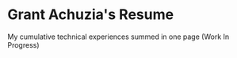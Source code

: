 # Grant Achuzia's Resume

My cumulative technical experiences summed in one page (Work In Progress)

